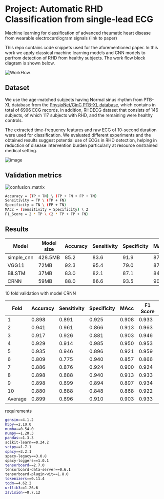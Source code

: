 # Project: Automatic RHD Classification from single-lead ECG
 
Machine learning for classification of advanced rheumatic heart disease from wearable electrocardiogram signals (link to paper)

This repo contains code snippets used for the aforementioned paper. In this work we apply classical machine learning models and CNN models to perfrom detection of RHD from healthy subjects.
The work flow block diagram is shown below.

![WorkFlow](https://github.com/user-attachments/assets/04665597-70f2-4673-9713-d6244f917551)

## Dataset

We use the age-matched subjects having Normal sinus rhythm from PTB-XL database from the [PhysioNet/CinC PTB-XL database](https://physionet.org/ptb-xl/), which contains in total of 6996 ECG records. In addition, RHDECG dataset that consists of 146 subjects, of which 117 subjects with RHD, and the remaining were healthy controls. 


The extracted time-frequency features and raw ECG of 10-second duration were used for classification. We evaluated different experiments and the obtained results suggest potential use of ECGs in RHD detection, helping in reduction of disease intervention burden particularly at resource onstrained medical setting.

![image](https://github.com/user-attachments/assets/89854268-da68-403f-ab19-f2ba4c3415ab)

## Validation metrics

![confusion_matrix](image/confusion_matrix.png)

```bash
Accuracy = (TP + TN) \ (TP + FN + FP + TN)
Sensitivity = TP \ (TP + FN) 
Specificity = TN \ (FP + TN) 
MAcc = (Sensitivity + Specificity) \ 2 
F1_Score = 2 * TP \ (2 * TP + FP + FN)
```
## Results

| Model     |Model size|Accuracy|Sensitivity|Specificity|MAcc   | F1 Score  |
| ----------|----------|--------|---------- | ----------|-------| ----------|
| simple_cnn|428.5MB   |85.2    |83.6       |91.9       |87.8   |90.1       |
| VGG11     |72MB      |92.3    |95.4       |79.0       |87.2   |95.2       | 
| BiLSTM    |37MB      |83.0    |82.1       |87.1       |84.6   |88.7       | 
| CRNN      |59MB      |88.0    |86.6       |93.5       |90.1   |92.1       |

10 fold validation with model CRNN

|Fold      |Accuracy|Sensitivity|Specificity|MAcc   | F1 Score  |
| ----------|--------|---------- | ----------|-------| ----------|
|1          |0.898   |0.891      |0.925      |0.908  |0.933      |
|2          |0.941   |0.961      |0.866      |0.913  |0.963      |
|3          |0.917   |0.926      |0.881      |0.903  |0.946      |
|4          |0.929   |0.914      |0.985      |0.950  |0.953      |
|5          |0.935   |0.946      |0.896      |0.921  |0.959      |
|6          |0.809   |0.775      |0.940      |0.857  |0.866      |
|7          |0.886   |0.876      |0.924      |0.900  |0.924      |
|8          |0.898   |0.888      |0.940      |0.913  |0.933      |
|9          |0.898   |0.899      |0.894      |0.897  |0.934      |
|10         |0.880   |0.888      |0.848      |0.868  |0.922      |
|Average    |0.899   |0.896      |0.910      |0.903  |0.933      |  

requirements

```bash
gensim==4.1.2
h5py==2.10.0
numba==0.54.0
numpy==1.20.3
pandas==1.3.3
scikit-learn==0.24.2
scipy==1.7.1
spacy==3.2.1
spacy-legacy==3.0.8
spacy-loggers==1.0.1
tensorboard==2.7.0
tensorboard-data-server==0.6.1
tensorboard-plugin-wit==1.8.0
tokenizers==0.11.4
tqdm==4.62.2
urllib3==1.26.6
zsvision==0.7.12
```
